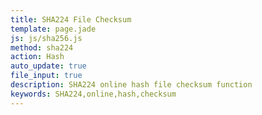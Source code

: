 ```yaml
---
title: SHA224 File Checksum
template: page.jade
js: js/sha256.js
method: sha224
action: Hash
auto_update: true
file_input: true
description: SHA224 online hash file checksum function
keywords: SHA224,online,hash,checksum
---
```

